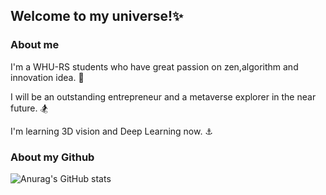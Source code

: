 ## Welcome to my universe!:sparkles:

### About me


I'm a WHU-RS students who have great passion on zen,algorithm and innovation idea. :telescope:

I will be an outstanding entrepreneur and a metaverse explorer in the near future. :snowboarder:

I'm learning 3D vision and Deep Learning now. :anchor:

### About my Github

![Anurag's GitHub stats](https://github-readme-stats.vercel.app/api?username=lazyOt&show_icons=true&theme=radical)
